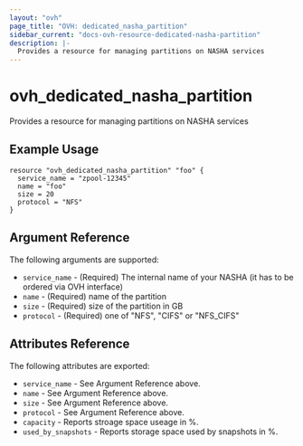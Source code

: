 ```yaml
---
layout: "ovh"
page_title: "OVH: dedicated_nasha_partition"
sidebar_current: "docs-ovh-resource-dedicated-nasha-partition"
description: |-
  Provides a resource for managing partitions on NASHA services
---
```


# ovh_dedicated_nasha_partition

Provides a resource for managing partitions on NASHA services

## Example Usage

```
resource "ovh_dedicated_nasha_partition" "foo" {
  service_name = "zpool-12345"
  name = "foo"
  size = 20
  protocol = "NFS"
}
```

## Argument Reference

The following arguments are supported:

* `service_name` - (Required) The internal name of your NASHA (it has to be ordered via OVH interface)
* `name` - (Required) name of the partition
* `size` - (Required) size of the partition in GB
* `protocol` - (Required) one of "NFS", "CIFS" or "NFS_CIFS"

## Attributes Reference

The following attributes are exported:

* `service_name` - See Argument Reference above.
* `name` - See Argument Reference above.
* `size` - See Argument Reference above.
* `protocol` - See Argument Reference above.
* `capacity` - Reports stroage space useage in %.
* `used_by_snapshots` - Reports storage space used by snapshots in %.
